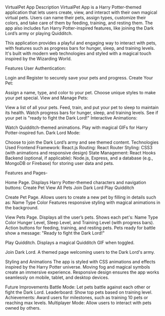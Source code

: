 VirtualPet App
Description
VirtualPet App is a Harry Potter-themed application that lets users create, view, and interact with their own magical virtual pets. Users can name their pets, assign types, customize their colors, and take care of them by feeding, training, and resting them. The app also includes fun Harry Potter-inspired features, like joining the Dark Lord’s army or playing Quidditch.

This application provides a playful and engaging way to interact with pets, with features such as progress bars for hunger, sleep, and training levels. It's built with modern web technologies and styled with a magical touch inspired by the Wizarding World.

Features
User Authentication:

Login and Register to securely save your pets and progress.
Create Your Pet:

Assign a name, type, and color to your pet.
Choose unique styles to make your pet special.
View and Manage Pets:

View a list of all your pets.
Feed, train, and put your pet to sleep to maintain its health.
Watch progress bars for hunger, sleep, and training levels.
See if your pet is "ready to fight the Dark Lord!"
Interactive Animations:

Watch Quidditch-themed animations.
Play with magical GIFs for Harry Potter-inspired fun.
Dark Lord Mode:

Choose to join the Dark Lord’s army and see themed content.
Technologies Used
Frontend Framework: React.js
Routing: React Router
Styling: CSS3 (with animations and responsive design)
State Management: React Hooks
Backend (optional, if applicable): Node.js, Express, and a database (e.g., MongoDB or Firebase) for storing user data and pets.

Features and Pages-

Home Page.
Displays Harry Potter-themed characters and navigation buttons:
Create Pet
View All Pets
Join Dark Lord
Play Quidditch

Create Pet Page.
Allows users to create a new pet by filling in details such as:
Name
Type
Color
Features responsive styling with magical animations in the background.

View Pets Page.
Displays all the user’s pets.
Shows each pet's:
Name
Type
Color
Hunger Level, Sleep Level, and Training Level (with progress bars).
Action buttons for feeding, training, and resting pets.
Pets ready for battle show a message: "Ready to fight the Dark Lord!"

Play Quidditch.
Displays a magical Quidditch GIF when toggled.

Join Dark Lord.
A themed page welcoming users to the Dark Lord's army.

Styling and Animations
The app is styled with CSS animations and effects inspired by the Harry Potter universe.
Moving fog and magical symbols create an immersive experience.
Responsive design ensures the app works seamlessly on mobile, tablet, and desktop devices.

Future Improvements
Battle Mode: Let pets battle against each other or fight the Dark Lord.
Leaderboard: Show top pets based on training level.
Achievements: Award users for milestones, such as training 10 pets or reaching max levels.
Multiplayer Mode: Allow users to interact with pets owned by others.

